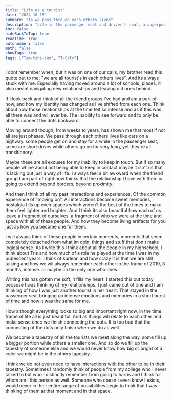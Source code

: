 ```yaml
---
title: "Life as a tourist"
date: "2024-10-15"
summary: "As we pass through each others lives"
description: "Life in the passenger seat and driver's seat, a superposition of an experience"
toc: false
hideBackToTop: true
readTime: true
autonumber: false
math: false
showTags: true
tags: ["Tam-tshi-sum", "T-City"]
---
```


I dont remember when, but it was on one of our calls, my brother read this quote out to me: "we are all tourist's in each others lives". And its always stuck with me. Especially having moved around a lot of schools, places, it also meant navigating new relationships and leaving old ones behind.

If I look back and think of all the friend groups I've had and am a part of now, and how my identity has changed as I've shifted from each one. Think about how those relationships at the time felt so intense and as if this was all there was and will ever be. The inability to see forward and to only be able to connect the dots backward.

Moving around though, from weeks to years, has shown me that most if not all are just phases. We pass through each others lives like cars on a highway. some people get on and stay for a while in the passenger seat, some are short drives while others go on for very long, yet they're all transitionory.

Maybe these are all excuses for my inability to keep in touch. But if so many people whine about not being able to keep in contact maybe it isn't us that is lacking but just a way of life. I always feel a bit awkward when the friend group I am part of right now thinks that the relationship I have with them is going to extend beyond borders, beyond proximity.

And then I think of all my past interactions and experiences. Of the common experience of "moving on". All interactions become sweet memories, nostalgia fills up even spaces which weren't the best of the times to make them feel lighter and brighter. And I think its also beautiful how each of us leave a fragment of ourselves, a fragment of who we were at the time and space with all of these people. And how they become living artifacts for you just as how you become one for them.

I will always think of these people in certain moments, moments that seem completely detached from what im doin, things and stuff that don't make logical sense. As I write this I think about all the people in my highschool, I think about Tris and how much of a role he played at the time I was in my pubescent years. I think of kurlean and how crazy it is that we are still talking and how we wil always remember each other in the frame of 2019, 3 months, intense. or maybe im the only one who does.

Writing this has gotten me soft, it fills my heart. I started this out today because I was thinking of my relationships. I just came out of one and I am thinking of how I was just another tourist in her heart. That stayed in the passenger seat bringing up intense emotions and memories in a short burst of time and how it was the same for me.

How although everything looks so big and important right now, in the time frame of life all is just beautiful. And all things will relate to each other and make sense once we finish connecting the dots. It is too bad that the connecting of the dots only finish when we do as well.

We become a tapestry of all the tourists we meet along the way, some fill up a bigger portion while others a smaller one. And so do we fill up the tapestry of someone else and we would never know how big or bright of a color we might be in the others tapestry.

I think we do not even need to have interactions with the other to be in their tapestry. Sometimes I randomly think of people from my college who I never talked to but who I distinctly remember from going to harris and I think for whom am I this person as well. Someone who doesn't even know I exists, would never in their entire range of possibilities begin to think that I was thinking of them at that moment and in that space.

